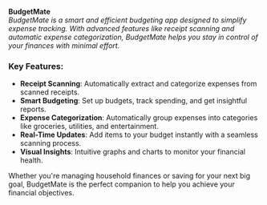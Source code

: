 **BudgetMate**  
_BudgetMate is a smart and efficient budgeting app designed to simplify expense tracking. With advanced features like receipt scanning and automatic expense categorization, BudgetMate helps you stay in control of your finances with minimal effort._

### Key Features:
- **Receipt Scanning**: Automatically extract and categorize expenses from scanned receipts.  
- **Smart Budgeting**: Set up budgets, track spending, and get insightful reports.  
- **Expense Categorization**: Automatically group expenses into categories like groceries, utilities, and entertainment.  
- **Real-Time Updates**: Add items to your budget instantly with a seamless scanning process.  
- **Visual Insights**: Intuitive graphs and charts to monitor your financial health.  

Whether you're managing household finances or saving for your next big goal, BudgetMate is the perfect companion to help you achieve your financial objectives.
